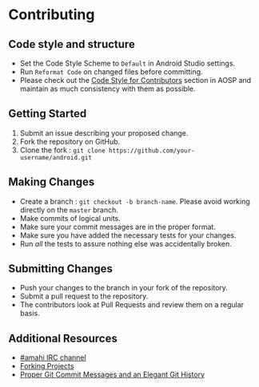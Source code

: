# Contributing

## Code style and structure

* Set the Code Style Scheme to `Default` in Android Studio settings.
* Run `Reformat Code` on changed files before committing.
* Please check out the [Code Style for Contributors](https://source.android.com/source/code-style.html) section in AOSP and maintain as much consistency with them as possible.

## Getting Started

1. Submit an issue describing your proposed change.
2. Fork the repository on GitHub.
3. Clone the fork : `git clone https://github.com/your-username/android.git`

## Making Changes

* Create a branch : `git checkout -b branch-name`. Please avoid working directly on the
    `master` branch.
* Make commits of logical units.
* Make sure your commit messages are in the proper format.
* Make sure you have added the necessary tests for your changes.
* Run _all_ the tests to assure nothing else was accidentally broken.

## Submitting Changes

* Push your changes to the branch in your fork of the repository.
* Submit a pull request to the repository.
* The contributors look at Pull Requests and review them on a regular basis. 

## Additional Resources

* [#amahi IRC channel](http://talk.amahi.org/)
* [Forking Projects](https://guides.github.com/activities/forking/)
* [Proper Git Commit Messages and an Elegant Git History](http://ablogaboutcode.com/2011/03/23/proper-git-commit-messages-and-an-elegant-git-history)
